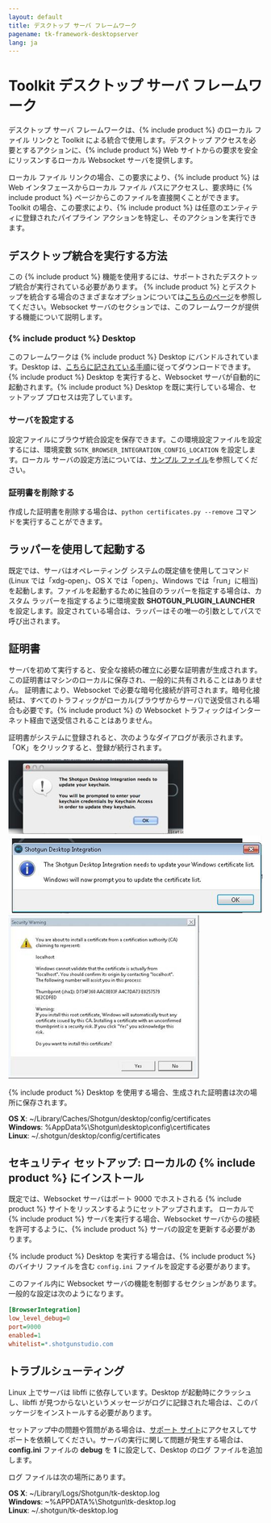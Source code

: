 ```yaml
---
layout: default
title: デスクトップ サーバ フレームワーク
pagename: tk-framework-desktopserver
lang: ja
---
```


# Toolkit デスクトップ サーバ フレームワーク

デスクトップ サーバ フレームワークは、{% include product %} のローカル ファイル リンクと Toolkit による統合で使用します。デスクトップ アクセスを必要とするアクションに、{% include product %} Web サイトからの要求を安全にリッスンするローカル Websocket サーバを提供します。

ローカル ファイル リンクの場合、この要求により、{% include product %} は Web インタフェースからローカル ファイル パスにアクセスし、要求時に {% include product %} ページからこのファイルを直接開くことができます。Toolkit の場合、この要求により、{% include product %} は任意のエンティティに登録されたパイプライン アクションを特定し、そのアクションを実行できます。

## デスクトップ統合を実行する方法

この {% include product %} 機能を使用するには、サポートされたデスクトップ統合が実行されている必要があります。
{% include product %} とデスクトップを統合する場合のさまざまなオプションについては[こちらのページ](https://developer.shotgridsoftware.com/ja/c79f1656/)を参照してください。Websocket サーバのセクションでは、このフレームワークが提供する機能について説明します。

### {% include product %} Desktop

このフレームワークは {% include product %} Desktop にバンドルされています。Desktop は、[こちらに記されている手順](https://developer.shotgridsoftware.com/ja/d587be80/#installation-of-desktop)に従ってダウンロードできます。{% include product %} Desktop を実行すると、Websocket サーバが自動的に起動されます。{% include product %} Desktop を既に実行している場合、セットアップ プロセスは完了しています。

### サーバを設定する

設定ファイルにブラウザ統合設定を保存できます。この環境設定ファイルを設定するには、環境変数 `SGTK_BROWSER_INTEGRATION_CONFIG_LOCATION` を設定します。ローカル サーバの設定方法については、[サンプル ファイル](https://github.com/shotgunsoftware/tk-framework-desktopserver/blob/master/app/config.ini.example)を参照してください。

### 証明書を削除する

作成した証明書を削除する場合は、`python certificates.py --remove` コマンドを実行することができます。

## ラッパーを使用して起動する

既定では、サーバはオペレーティング システムの既定値を使用してコマンド(Linux では「xdg-open」、OS X では「open」、Windows では「run」に相当)を起動します。ファイルを起動するために独自のラッパーを指定する場合は、カスタム ラッパーを指定するように環境変数 **SHOTGUN_PLUGIN_LAUNCHER** を設定します。設定されている場合は、ラッパーはその唯一の引数としてパスで呼び出されます。

## 証明書

サーバを初めて実行すると、安全な接続の確立に必要な証明書が生成されます。この証明書はマシンのローカルに保存され、一般的に共有されることはありません。
証明書により、Websocket で必要な暗号化接続が許可されます。暗号化接続は、すべてのトラフィックがローカル(ブラウザからサーバ)で送受信される場合も必要です。{% include product %} の Websocket トラフィックはインターネット経由で送受信されることはありません。

証明書がシステムに登録されると、次のようなダイアログが表示されます。
「OK」をクリックすると、登録が続行されます。

![](images/osx_warning_1.jpg)
![](images/windows_warning_1.jpg)
![](images/windows_warning_2.jpg)


{% include product %} Desktop を使用する場合、生成された証明書は次の場所に保存されます。

**OS X**: ~/Library/Caches/Shotgun/desktop/config/certificates<br/>
**Windows**: %AppData%\Shotgun\desktop\config\certificates<br/>
**Linux**: ~/.shotgun/desktop/config/certificates<br/>

## セキュリティ セットアップ: ローカルの {% include product %} にインストール

既定では、Websocket サーバはポート 9000 でホストされる {% include product %} サイトをリッスンするようにセットアップされます。
ローカルで {% include product %} サーバを実行する場合、Websocket サーバからの接続を許可するように、{% include product %} サーバの設定を更新する必要があります。

{% include product %} Desktop を実行する場合は、{% include product %} のバイナリ ファイルを含む ```config.ini``` ファイルを設定する必要があります。

このファイル内に Websocket サーバの機能を制御するセクションがあります。
一般的な設定は次のようになります。

```ini
[BrowserIntegration]
low_level_debug=0
port=9000
enabled=1
whitelist=*.shotgunstudio.com
```

## トラブルシューティング

Linux 上でサーバは libffi に依存しています。Desktop が起動時にクラッシュし、libffi が見つからないというメッセージがログに記録された場合は、このパッケージをインストールする必要があります。

セットアップ中の問題や質問がある場合は、[サポート サイト](https://knowledge.autodesk.com/ja/contact-support)にアクセスしてサポートを依頼してください。サーバの実行に関して問題が発生する場合は、**config.ini** ファイルの **debug** を **1** に設定して、Desktop のログ ファイルを追加します。

ログ ファイルは次の場所にあります。

**OS X**: ~/Library/Logs/Shotgun/tk-desktop.log<br/>**Windows**: ~\%APPDATA%\Shotgun\tk-desktop.log<br/>**Linux**: ~/.shotgun/tk-desktop.log<br/>
